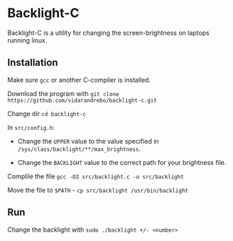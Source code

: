 # Backlight-C
Backlight-C is a utility for changing the screen-brightness on laptops running linux.

## Installation
Make sure `gcc` or another C-compiler is installed.

Download the program with `git clone https://github.com/vidarandrebo/backlight-c.git`

Change dir `cd backlight-c`

In `src/config.h`:

- Change the `UPPER` value to the value specified in `/sys/class/backlight/**/max_brightness`.

- Change the `BACKLIGHT` value to the correct path for your brightness file.

Complile the file `gcc -O3 src/backlight.c -o src/backlight`

Move the file to `$PATH` - `cp src/backlight /usr/bin/backlight`

## Run
Change the backlight with `sudo ./backlight +/- <number>`

